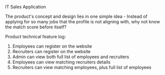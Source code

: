<html>
  <head>
    IT Sales Application
  </head>
  <div>
     <p>
    The product's concept and design lies in one simple idea - Instead of applying for so many jobs that the profile is not aligning with, why not know the match score before itself?
  </p>
  <span>
    Product technical feature log:
    <ol>
      <li>
        Employees can register on the website
      </li>
      <li>
        Recruiters can register on the website
      </li>
      <li>
        Admin can view both full list of employees and recruiters
      </li>
      <li>
        Employees can view matching recruiters details
      </li>
      <li>
        Recruiters can view matching employees, plus full list of employees
      </li>
    </ol>
  </span>
  </div>
 
</html>
